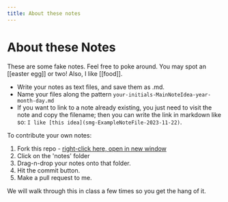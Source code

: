 ```yaml
---
title: About these notes
---
```

# About these Notes
These are some fake notes. Feel free to poke around. You may spot an [[easter egg]]  or two! Also, I like [[food]].

- Write your notes as text files, and save them as .md.
- Name your files along the pattern `your-initials-MainNoteIdea-year-month-day.md`
- If you want to link to a note already existing, you just need to visit the note and copy the filename; then you can write the link in markdown like so: `I like [this idea](smg-ExampleNoteFile-2023-11-22)`.

To contribute your own notes:

1. Fork this repo - [right-click here, open in new window](https://github.com/shawngraham/4805-garden/fork)
2. Click on the 'notes' folder
3. Drag-n-drop your notes onto that folder.
4. Hit the commit button.
5. Make a pull request to me.

We will walk through this in class a few times so you get the hang of it.

